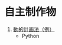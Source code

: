 # 自主制作物
1. [動的計画法（例）](https://github.com/FreeAnalyticsPR/DynamicProgramming/blob/main/DynamicPricing.ipynb)
    * Python
